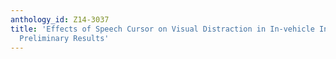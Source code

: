 ```yaml
---
anthology_id: Z14-3037
title: 'Effects of Speech Cursor on Visual Distraction in In-vehicle Interaction:
  Preliminary Results'
---
```

